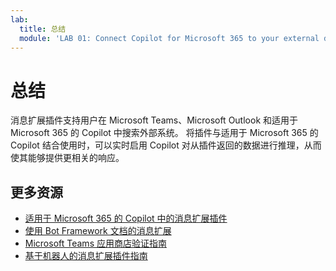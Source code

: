 ```yaml
---
lab:
  title: 总结
  module: 'LAB 01: Connect Copilot for Microsoft 365 to your external data in real-time with message extension plugins built with .NET and Visual Studio'
---
```


# 总结

消息扩展插件支持用户在 Microsoft Teams、Microsoft Outlook 和适用于 Microsoft 365 的 Copilot 中搜索外部系统。 将插件与适用于 Microsoft 365 的 Copilot 结合使用时，可以实时启用 Copilot 对从插件返回的数据进行推理，从而使其能够提供更相关的响应。

## 更多资源

- [适用于 Microsoft 365 的 Copilot 中的消息扩展插件](/microsoft-365-copilot/extensibility/overview-message-extension-bot)
- [使用 Bot Framework 文档的消息扩展](/microsoftteams/platform/messaging-extensions/build-bot-based-message-extension?tabs=search-commands)
- [Microsoft Teams 应用商店验证指南](/microsoftteams/platform/concepts/deploy-and-publish/appsource/prepare/teams-store-validation-guidelines#teams-apps-extensible-as-plugin-for-microsoft-copilot-for-microsoft-365)
- [基于机器人的消息扩展插件指南](/microsoftteams/platform/messaging-extensions/high-quality-message-extension?tabs=tasks)
